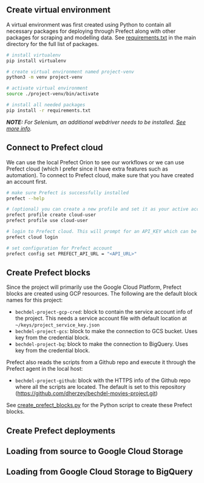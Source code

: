 ## Create virtual environment
A virtual environment was first created using Python to contain all necessary packages for deploying through Prefect along with other packages for scraping and modelling data. See [requirements.txt](https://github.com/dherzey/bechdel-movies-project/blob/main/requirements.txt) in the main directory for the full list of packages.

```bash
# install virtualenv
pip install virtualenv

# create virtual environment named project-venv
python3 -m venv project-venv

# activate virtual environment
source ./project-venv/bin/activate

# install all needed packages
pip install -r requirements.txt
```
<i><b>NOTE:</b> For Selenium, an additional webdriver needs to be installed. [See more info](https://github.com/dherzey/bechdel-movies-project/blob/main/scraper/README.md).</i>

## Connect to Prefect cloud
We can use the local Prefect Orion to see our workflows or we can use Prefect cloud (which I prefer since it have extra features such as automation). To connect to Prefect cloud, make sure that you have created an account first.
```bash
# make sure Prefect is successfully installed
prefect --help

# (optional) you can create a new profile and set it as your active account
prefect profile create cloud-user
prefect profile use cloud-user

# login to Prefect cloud. This will prompt for an API_KEY which can be generated
prefect cloud login

# set configuration for Prefect account
prefect config set PREFECT_API_URL = "<API_URL>"
```

## Create Prefect blocks
Since the project will primarily use the Google Cloud Platform, Prefect blocks are created using GCP resources. The following are the default block names for this project:
- `bechdel-project-gcp-cred`: block to contain the service account info of the project. This needs a service account file with default location at `~/keys/project_service_key.json`
- `bechdel-project-gcs`: block to make the connection to GCS bucket. Uses key from the credential block.
- `bechdel-project-bq`: block to make the  connection to BigQuery. Uses key from the credential block.

Prefect also reads the scripts from a Github repo and execute it through the Prefect agent in the local host:
- `bechdel-project-github`: block with the HTTPS info of the Github repo where all the scripts are located. The default is set to this repository (https://github.com/dherzey/bechdel-movies-project.git)

See [create_prefect_blocks.py](https://github.com/dherzey/bechdel-movies-project/blob/main/etl/create_prefect_blocks.py) for the Python script to create these Prefect blocks.

## Create Prefect deployments

## Loading from source to Google Cloud Storage

## Loading from Google Cloud Storage to BigQuery